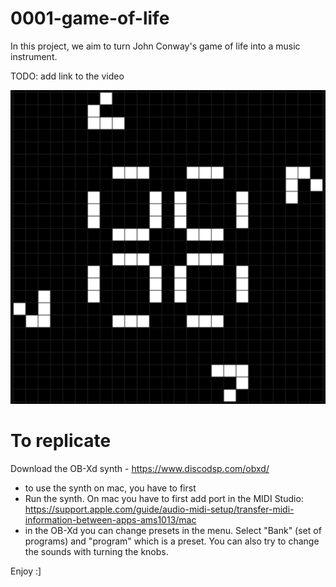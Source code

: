 # 0001-game-of-life
In this project, we aim to turn John Conway's game of life into a music instrument. 

TODO: add link to the video

![](preview.gif)


# To replicate

Download the OB-Xd synth - https://www.discodsp.com/obxd/
- to use the synth on mac, you have to first 
- Run the synth. On mac you have to first add port in the MIDI Studio: https://support.apple.com/guide/audio-midi-setup/transfer-midi-information-between-apps-ams1013/mac
- in the OB-Xd you can change presets in the menu. Select "Bank" (set of programs) and "program" which is a preset. You can also try to change the sounds with turning the knobs.

Enjoy :]
